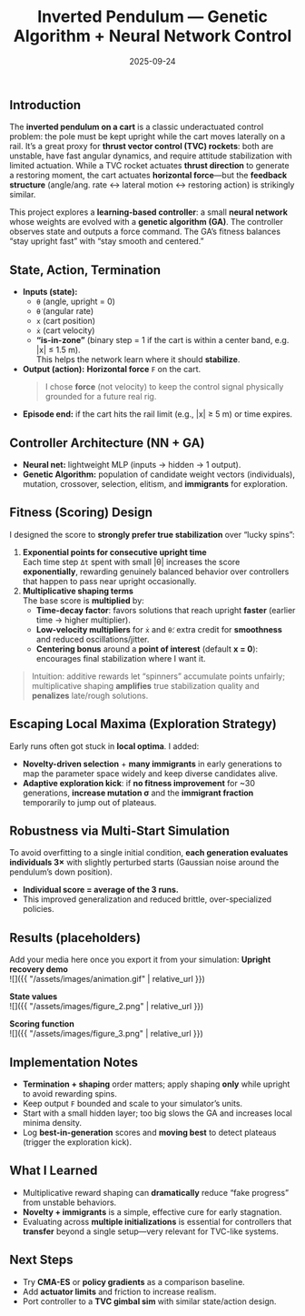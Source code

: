 ﻿---
title: "Inverted Pendulum — Genetic Algorithm + Neural Network Control"
date: 2025-09-24
tags: [controls, RL, genetic-algorithm, python, simulation, manim]
status: in-progress
summary: "I trained a small neural network with a genetic algorithm to balance an inverted pendulum, with exploration/robustness tricks that transfer to TVC-style rockets."
links:
  repo: ""
  video: ""
---

## Introduction
The **inverted pendulum on a cart** is a classic underactuated control problem: the pole must be kept upright while the cart moves laterally on a rail. It’s a great proxy for **thrust vector control (TVC) rockets**: both are unstable, have fast angular dynamics, and require attitude stabilization with limited actuation. While a TVC rocket actuates **thrust direction** to generate a restoring moment, the cart actuates **horizontal force**—but the **feedback structure** (angle/ang. rate ↔ lateral motion ↔ restoring action) is strikingly similar.

This project explores a **learning-based controller**: a small **neural network** whose weights are evolved with a **genetic algorithm (GA)**. The controller observes state and outputs a force command. The GA’s fitness balances “stay upright fast” with “stay smooth and centered.”

## State, Action, Termination
- **Inputs (state):**  
  - `θ` (angle, upright = 0)  
  - `θ̇` (angular rate)  
  - `x` (cart position)  
  - `ẋ` (cart velocity)  
  - **“is-in-zone”** (binary step = 1 if the cart is within a center band, e.g. \|x\| ≤ 1.5 m).  
    This helps the network learn where it should **stabilize**.
- **Output (action):** **Horizontal force** `F` on the cart.  
  > I chose **force** (not velocity) to keep the control signal physically grounded for a future real rig.
- **Episode end:** if the cart hits the rail limit (e.g., \|x\| ≥ 5 m) or time expires.

## Controller Architecture (NN + GA)
- **Neural net:** lightweight MLP (inputs → hidden → 1 output).  
- **Genetic Algorithm:** population of candidate weight vectors (individuals), mutation, crossover, selection, elitism, and **immigrants** for exploration.

## Fitness (Scoring) Design
I designed the score to **strongly prefer true stabilization** over “lucky spins”:

1. **Exponential points for consecutive upright time**  
   Each time step `Δt` spent with small \|θ\| increases the score **exponentially**, rewarding genuinely balanced behavior over controllers that happen to pass near upright occasionally.
2. **Multiplicative shaping terms**  
   The base score is **multiplied** by:
   - **Time-decay factor**: favors solutions that reach upright **faster** (earlier time → higher multiplier).
   - **Low-velocity multipliers** for `ẋ` and `θ̇`: extra credit for **smoothness** and reduced oscillations/jitter.
   - **Centering bonus** around a **point of interest** (default **x = 0**): encourages final stabilization where I want it.

> Intuition: additive rewards let “spinners” accumulate points unfairly; multiplicative shaping **amplifies** true stabilization quality and **penalizes** late/rough solutions.

## Escaping Local Maxima (Exploration Strategy)
Early runs often got stuck in **local optima**. I added:
- **Novelty-driven selection** + **many immigrants** in early generations to map the parameter space widely and keep diverse candidates alive.
- **Adaptive exploration kick**: if **no fitness improvement** for ~30 generations, **increase mutation σ** and the **immigrant fraction** temporarily to jump out of plateaus.

## Robustness via Multi-Start Simulation
To avoid overfitting to a single initial condition, **each generation evaluates individuals 3×** with slightly perturbed starts (Gaussian noise around the pendulum’s down position).  
- **Individual score = average of the 3 runs.**  
- This improved generalization and reduced brittle, over-specialized policies.

## Results (placeholders)
Add your media here once you export it from your simulation:
**Upright recovery demo**  
![]({{ "/assets/images/animation.gif" | relative_url }})

**State values**  
![]({{ "/assets/images/figure_2.png" | relative_url }})

**Scoring function**  
![]({{ "/assets/images/figure_3.png" | relative_url }})

## Implementation Notes
- **Termination + shaping** order matters; apply shaping **only** while upright to avoid rewarding spins.
- Keep output `F` bounded and scale to your simulator’s units.
- Start with a small hidden layer; too big slows the GA and increases local minima density.
- Log **best-in-generation** scores and **moving best** to detect plateaus (trigger the exploration kick).

## What I Learned
- Multiplicative reward shaping can **dramatically** reduce “fake progress” from unstable behaviors.
- **Novelty + immigrants** is a simple, effective cure for early stagnation.
- Evaluating across **multiple initializations** is essential for controllers that **transfer** beyond a single setup—very relevant for TVC-like systems.

## Next Steps
- Try **CMA-ES** or **policy gradients** as a comparison baseline.
- Add **actuator limits** and friction to increase realism.
- Port controller to a **TVC gimbal sim** with similar state/action design.

